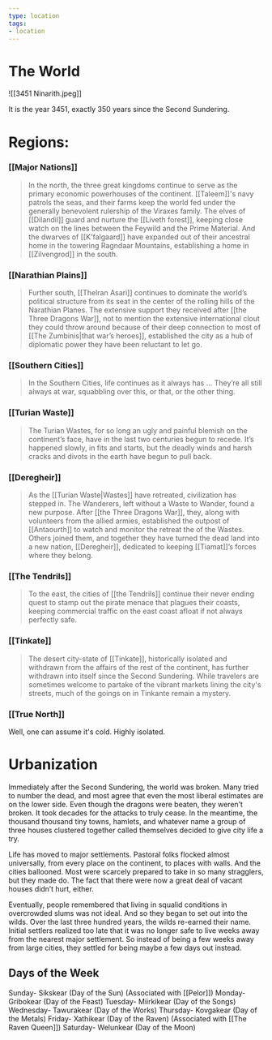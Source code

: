 ```yaml
---
type: location
tags:
- location
---
```


# The World
![[3451 Ninarith.jpeg]]

It is the year 3451, exactly 350 years since the Second Sundering.

# Regions:

### [[Major Nations]]
> In the north, the three great kingdoms continue to serve as the primary economic powerhouses of the continent. [[Taleem]]'s navy patrols the seas, and their farms keep the world fed under the generally benevolent rulership of the Viraxes family. The elves of [[Dilandil]] guard and nurture the [[Liveth forest]], keeping close watch on the lines between the Feywild and the Prime Material. And the dwarves of [[K'falgaard]] have expanded out of their ancestral home in the towering Ragndaar Mountains, establishing a home in [[Zilvengrod]] in the south.

### [[Narathian Plains]] 
> Further south, [[Thelran Asari]] continues to dominate the world’s political structure from its seat in the center of the rolling hills of the Narathian Planes. The extensive support they received after [[the Three Dragons War]], not to mention the extensive international clout they could throw around because of their deep connection to most of [[The Zumbinis|that war’s heroes]], established the city as a hub of diplomatic power they have been reluctant to let go. 

### [[Southern Cities]]
> In the Southern Cities, life continues as it always has ... They’re all still always at war, squabbling over this, or that, or the other thing.

### [[Turian Waste]]
> The Turian Wastes, for so long an ugly and painful blemish on the continent’s face, have in the last two centuries begun to recede. It’s happened slowly, in fits and starts, but the deadly winds and harsh cracks and divots in the earth have begun to pull back.

### [[Deregheir]]
> As the [[Turian Waste|Wastes]] have retreated, civilization has stepped in. The Wanderers, left without a Waste to Wander, found a new purpose. After [[the Three Dragons War]], they, along with volunteers from the allied armies, established the outpost of [[Antaourth]] to watch and monitor the retreat the of the Wastes. Others joined them, and together they have turned the dead land into a new nation, [[Deregheir]], dedicated to keeping [[Tiamat]]’s forces where they belong.

### [[The Tendrils]]
> To the east, the cities of [[the Tendrils]] continue their never ending quest to stamp out the pirate menace that plagues their coasts, keeping commercial traffic on the east coast afloat if not always perfectly safe.

### [[Tinkate]]
> The desert city-state of [[Tinkate]], historically isolated and withdrawn from the affairs of the rest of the continent, has further withdrawn into itself since the Second Sundering. While travelers are sometimes welcome to partake of the vibrant markets lining the city's streets, much of the goings on in Tinkante remain a mystery.

### [[True North]]
Well, one can assume it's cold. Highly isolated.

# Urbanization

Immediately after the Second Sundering, the world was broken. Many tried to number the dead, and most agree that even the most liberal estimates are on the lower side. Even though the dragons were beaten, they weren’t broken. It took decades for the attacks to truly cease. In the meantime, the thousand thousand tiny towns, hamlets, and whatever name a group of three houses clustered together called themselves decided to give city life a try.

Life has moved to major settlements. Pastoral folks flocked almost universally, from every place on the continent, to places with walls. And the cities ballooned. Most were scarcely prepared to take in so many stragglers, but they made do. The fact that there were now a great deal of vacant houses didn’t hurt, either.

Eventually, people remembered that living in squalid conditions in overcrowded slums was not ideal. And so they began to set out into the wilds. Over the last three hundred years, the wilds re-earned their name. Initial settlers realized too late that it was no longer safe to live weeks away from the nearest major settlement. So instead of being a few weeks away from large cities, they settled for being maybe a few days out instead.

## Days of the Week
Sunday- Sikskear (Day of the Sun) (Associated with [[Pelor]])
Monday- Gribokear (Day of the Feast) 
Tuesday- Miirkikear (Day of the Songs) 
Wednesday- Tawurakear (Day of the Works) 
Thursday- Kovgakear (Day of the Metals) 
Friday- Xathikear (Day of the Raven) (Associated with [[The Raven Queen]])
Saturday- Welunkear (Day of the Moon)

